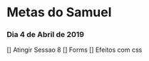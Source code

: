 # Metas do Samuel

### Dia 4 de Abril de 2019

  [] Atingir Sessao 8
  [] Forms
  [] Efeitos com css 